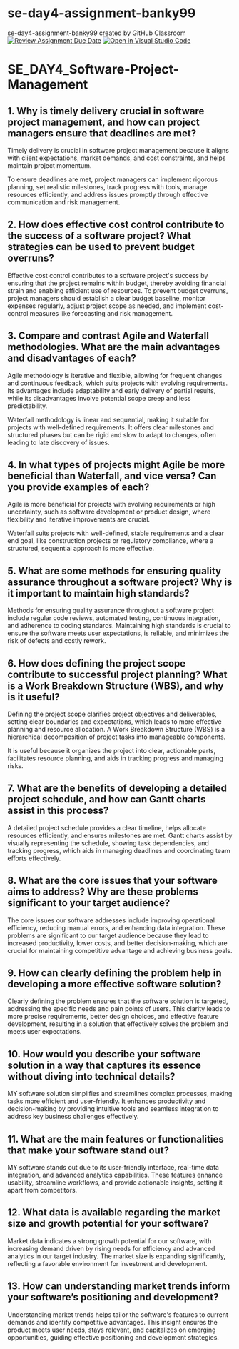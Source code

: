 # se-day4-assignment-banky99
se-day4-assignment-banky99 created by GitHub Classroom
[![Review Assignment Due Date](https://classroom.github.com/assets/deadline-readme-button-22041afd0340ce965d47ae6ef1cefeee28c7c493a6346c4f15d667ab976d596c.svg)](https://classroom.github.com/a/9pw6JKcu)
[![Open in Visual Studio Code](https://classroom.github.com/assets/open-in-vscode-2e0aaae1b6195c2367325f4f02e2d04e9abb55f0b24a779b69b11b9e10269abc.svg)](https://classroom.github.com/online_ide?assignment_repo_id=15740590&assignment_repo_type=AssignmentRepo)
# SE_DAY4_Software-Project-Management
## 1. Why is timely delivery crucial in software project management, and how can project managers ensure that deadlines are met?
Timely delivery is crucial in software project management because it aligns with client expectations, market demands, and cost constraints, and helps maintain project momentum. 

To ensure deadlines are met, project managers can implement rigorous planning, set realistic milestones, track progress with tools, manage resources efficiently, and address issues promptly through effective communication and risk management.

## 2. How does effective cost control contribute to the success of a software project? What strategies can be used to prevent budget overruns?
Effective cost control contributes to a software project's success by ensuring that the project remains within budget, thereby avoiding financial strain and enabling efficient use of resources. 
To prevent budget overruns, project managers should establish a clear budget baseline, monitor expenses regularly, adjust project scope as needed, and implement cost-control measures like forecasting and risk management.

## 3. Compare and contrast Agile and Waterfall methodologies. What are the main advantages and disadvantages of each?
Agile methodology is iterative and flexible, allowing for frequent changes and continuous feedback, which suits projects with evolving requirements. Its advantages include adaptability and early delivery of partial results, while its disadvantages involve potential scope creep and less predictability. 

Waterfall methodology is linear and sequential, making it suitable for projects with well-defined requirements. It offers clear milestones and structured phases but can be rigid and slow to adapt to changes, often leading to late discovery of issues.

## 4. In what types of projects might Agile be more beneficial than Waterfall, and vice versa? Can you provide examples of each?
Agile is more beneficial for projects with evolving requirements or high uncertainty, such as software development or product design, where flexibility and iterative improvements are crucial. 

Waterfall suits projects with well-defined, stable requirements and a clear end goal, like construction projects or regulatory compliance, where a structured, sequential approach is more effective.

## 5. What are some methods for ensuring quality assurance throughout a software project? Why is it important to maintain high standards?
Methods for ensuring quality assurance throughout a software project include regular code reviews, automated testing, continuous integration, and adherence to coding standards. Maintaining high standards is crucial to ensure the software meets user expectations, is reliable, and minimizes the risk of defects and costly rework.

## 6. How does defining the project scope contribute to successful project planning? What is a Work Breakdown Structure (WBS), and why is it useful?
Defining the project scope clarifies project objectives and deliverables, setting clear boundaries and expectations, which leads to more effective planning and resource allocation.
A Work Breakdown Structure (WBS) is a hierarchical decomposition of project tasks into manageable components. 

It is useful because it organizes the project into clear, actionable parts, facilitates resource planning, and aids in tracking progress and managing risks.

## 7. What are the benefits of developing a detailed project schedule, and how can Gantt charts assist in this process?
A detailed project schedule provides a clear timeline, helps allocate resources efficiently, and ensures milestones are met. 
Gantt charts assist by visually representing the schedule, showing task dependencies, and tracking progress, which aids in managing deadlines and coordinating team efforts effectively.

## 8. What are the core issues that your software aims to address? Why are these problems significant to your target audience?
The core issues our software addresses include improving operational efficiency, reducing manual errors, and enhancing data integration. 
These problems are significant to our target audience because they lead to increased productivity, lower costs, and better decision-making, which are crucial for maintaining competitive advantage and achieving business goals.

## 9. How can clearly defining the problem help in developing a more effective software solution?
Clearly defining the problem ensures that the software solution is targeted, addressing the specific needs and pain points of users. 
This clarity leads to more precise requirements, better design choices, and effective feature development, resulting in a solution that effectively solves the problem and meets user expectations.

## 10. How would you describe your software solution in a way that captures its essence without diving into technical details?
MY software solution simplifies and streamlines complex processes, making tasks more efficient and user-friendly. 
It enhances productivity and decision-making by providing intuitive tools and seamless integration to address key business challenges effectively.

## 11. What are the main features or functionalities that make your software stand out?
MY software stands out due to its user-friendly interface, real-time data integration, and advanced analytics capabilities. 
These features enhance usability, streamline workflows, and provide actionable insights, setting it apart from competitors.

## 12. What data is available regarding the market size and growth potential for your software?
Market data indicates a strong growth potential for our software, with increasing demand driven by rising needs for efficiency and advanced analytics in our target industry. 
The market size is expanding significantly, reflecting a favorable environment for investment and development.

## 13. How can understanding market trends inform your software’s positioning and development?
Understanding market trends helps tailor the software's features to current demands and identify competitive advantages. 
This insight ensures the product meets user needs, stays relevant, and capitalizes on emerging opportunities, guiding effective positioning and development strategies.

